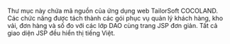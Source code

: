 
Thư mục này chứa mã nguồn của ứng dụng web TailorSoft COCOLAND. Các chức năng được tách thành các gói phục vụ quản lý khách hàng, kho vải, đơn hàng và số đo với các lớp DAO cùng trang JSP đơn giản. Tất cả giao diện JSP đều hiển thị tiếng Việt.

